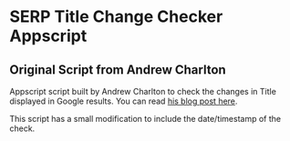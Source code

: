 # SERP Title Change Checker Appscript
## Original Script from Andrew Charlton

Appscript script built by Andrew Charlton to check the changes in Title displayed in Google results. You can read [his blog post here](https://keywordsinsheets.com/title-checker/).

This script has a small modification to include the date/timestamp of the check.
